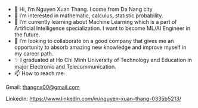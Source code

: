 - 👋 Hi, I’m Nguyen Xuan Thang. I come from Da Nang city
- 👀 I’m interested in mathematic, calculus, statistic probability.
- 🌱 I’m currently learning about Machine Learning which is a part of Artificial Intelligence specialization. I want to become ML/AI Engineer in the future.
- 💞️ I’m looking to collaborate on a good company that gives me an opportunity to absorb amazing new knowledge and improve myself in my career path.
- ✨ I graduated at Ho Chi Minh University of Technology and Education in major Electronic and Telecommunication.
- 📫 How to reach me:

Gmail: thangnx00@gmail.com

LinkedIn: https://www.linkedin.com/in/nguyen-xuan-thang-0335b5213/

<!---
ThangNgXuan/ThangNgXuan is a ✨ special ✨ repository because its `README.md` (this file) appears on your GitHub profile.
You can click the Preview link to take a look at your changes.
--->
